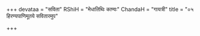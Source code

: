 +++
devataa = "सविता"
RShiH = "मेधातिथिः काण्वः"
ChandaH = "गायत्री"
title = "०५ हिरण्यपाणिमूतये सवितारमुप"

+++
